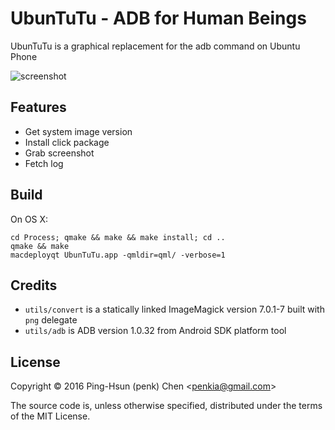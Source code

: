 # UbunTuTu - ADB for Human Beings 

UbunTuTu is a graphical replacement for the adb command on Ubuntu Phone

![screenshot](https://raw.githubusercontent.com/penk/UbunTuTu/master/images/screenshot.png)

## Features

* Get system image version 
* Install click package
* Grab screenshot
* Fetch log 

## Build 

On OS X: 

    cd Process; qmake && make && make install; cd ..
    qmake && make 
    macdeployqt UbunTuTu.app -qmldir=qml/ -verbose=1 

## Credits 

* `utils/convert` is a statically linked ImageMagick version 7.0.1-7 built with `png` delegate 
* `utils/adb` is ADB version 1.0.32 from Android SDK platform tool 

## License 

Copyright © 2016 Ping-Hsun (penk) Chen <<penkia@gmail.com>>

The source code is, unless otherwise specified, distributed under the terms of the MIT License.
